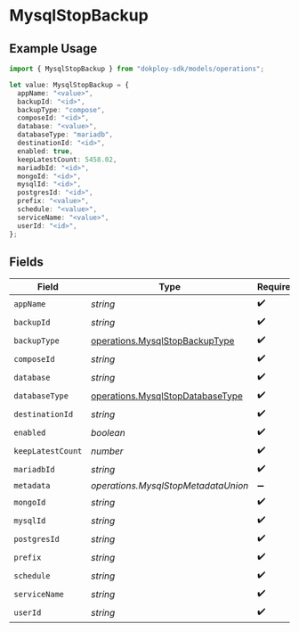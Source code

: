 # MysqlStopBackup

## Example Usage

```typescript
import { MysqlStopBackup } from "dokploy-sdk/models/operations";

let value: MysqlStopBackup = {
  appName: "<value>",
  backupId: "<id>",
  backupType: "compose",
  composeId: "<id>",
  database: "<value>",
  databaseType: "mariadb",
  destinationId: "<id>",
  enabled: true,
  keepLatestCount: 5458.02,
  mariadbId: "<id>",
  mongoId: "<id>",
  mysqlId: "<id>",
  postgresId: "<id>",
  prefix: "<value>",
  schedule: "<value>",
  serviceName: "<value>",
  userId: "<id>",
};
```

## Fields

| Field                                                                                | Type                                                                                 | Required                                                                             | Description                                                                          |
| ------------------------------------------------------------------------------------ | ------------------------------------------------------------------------------------ | ------------------------------------------------------------------------------------ | ------------------------------------------------------------------------------------ |
| `appName`                                                                            | *string*                                                                             | :heavy_check_mark:                                                                   | N/A                                                                                  |
| `backupId`                                                                           | *string*                                                                             | :heavy_check_mark:                                                                   | N/A                                                                                  |
| `backupType`                                                                         | [operations.MysqlStopBackupType](../../models/operations/mysqlstopbackuptype.md)     | :heavy_check_mark:                                                                   | N/A                                                                                  |
| `composeId`                                                                          | *string*                                                                             | :heavy_check_mark:                                                                   | N/A                                                                                  |
| `database`                                                                           | *string*                                                                             | :heavy_check_mark:                                                                   | N/A                                                                                  |
| `databaseType`                                                                       | [operations.MysqlStopDatabaseType](../../models/operations/mysqlstopdatabasetype.md) | :heavy_check_mark:                                                                   | N/A                                                                                  |
| `destinationId`                                                                      | *string*                                                                             | :heavy_check_mark:                                                                   | N/A                                                                                  |
| `enabled`                                                                            | *boolean*                                                                            | :heavy_check_mark:                                                                   | N/A                                                                                  |
| `keepLatestCount`                                                                    | *number*                                                                             | :heavy_check_mark:                                                                   | N/A                                                                                  |
| `mariadbId`                                                                          | *string*                                                                             | :heavy_check_mark:                                                                   | N/A                                                                                  |
| `metadata`                                                                           | *operations.MysqlStopMetadataUnion*                                                  | :heavy_minus_sign:                                                                   | N/A                                                                                  |
| `mongoId`                                                                            | *string*                                                                             | :heavy_check_mark:                                                                   | N/A                                                                                  |
| `mysqlId`                                                                            | *string*                                                                             | :heavy_check_mark:                                                                   | N/A                                                                                  |
| `postgresId`                                                                         | *string*                                                                             | :heavy_check_mark:                                                                   | N/A                                                                                  |
| `prefix`                                                                             | *string*                                                                             | :heavy_check_mark:                                                                   | N/A                                                                                  |
| `schedule`                                                                           | *string*                                                                             | :heavy_check_mark:                                                                   | N/A                                                                                  |
| `serviceName`                                                                        | *string*                                                                             | :heavy_check_mark:                                                                   | N/A                                                                                  |
| `userId`                                                                             | *string*                                                                             | :heavy_check_mark:                                                                   | N/A                                                                                  |